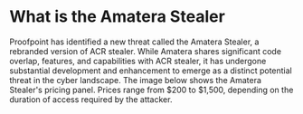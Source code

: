 # What is the Amatera Stealer 

Proofpoint has identified a new threat called the Amatera Stealer, a rebranded version of ACR stealer. While Amatera shares significant code overlap, features, and capabilities with ACR stealer, it has undergone substantial development and enhancement to emerge as a distinct potential threat in the cyber landscape. The image below shows the Amatera Stealer's pricing panel. Prices range from $200 to $1,500, depending on the duration of access required by the attacker. 


